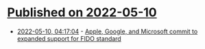 # [Published on 2022-05-10](index.md)

* [2022-05-10, 04:17:04](https://news.ycombinator.com/item?id=31323397) - [Apple, Google, and Microsoft commit to expanded support for FIDO standard](https://www.apple.com/newsroom/2022/05/apple-google-and-microsoft-commit-to-expanded-support-for-fido-standard/)

